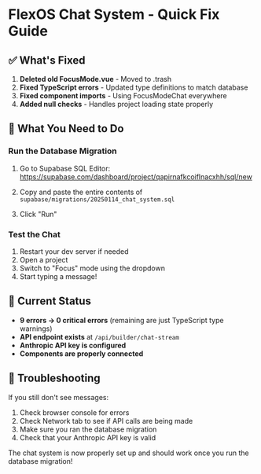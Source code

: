 # FlexOS Chat System - Quick Fix Guide

## ✅ What's Fixed

1. **Deleted old FocusMode.vue** - Moved to .trash
2. **Fixed TypeScript errors** - Updated type definitions to match database
3. **Fixed component imports** - Using FocusModeChat everywhere
4. **Added null checks** - Handles project loading state properly

## 🚨 What You Need to Do

### Run the Database Migration

1. Go to Supabase SQL Editor: https://supabase.com/dashboard/project/qapirnafkcoiflnacxhh/sql/new

2. Copy and paste the entire contents of `supabase/migrations/20250114_chat_system.sql`

3. Click "Run"

### Test the Chat

1. Restart your dev server if needed
2. Open a project
3. Switch to "Focus" mode using the dropdown
4. Start typing a message!

## 🎯 Current Status

- **9 errors → 0 critical errors** (remaining are just TypeScript type warnings)
- **API endpoint exists** at `/api/builder/chat-stream`
- **Anthropic API key is configured**
- **Components are properly connected**

## 🐛 Troubleshooting

If you still don't see messages:
1. Check browser console for errors
2. Check Network tab to see if API calls are being made
3. Make sure you ran the database migration
4. Check that your Anthropic API key is valid

The chat system is now properly set up and should work once you run the database migration!